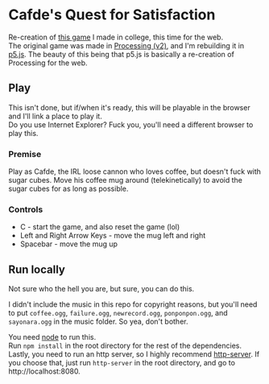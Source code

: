 # Cafde's Quest for Satisfaction
Re-creation of [this game](https://kaztalek.com/games/cafde) I made in college, this time for the web.\
The original game was made in [Processing (v2)](https://processing.org/), and I'm rebuilding it in [p5.js](https://p5js.org/). The beauty of this being that p5.js is basically a re-creation of Processing for the web.

## Play
This isn't done, but if/when it's ready, this will be playable in the browser and I'll link a place to play it.\
Do you use Internet Explorer? Fuck you, you'll need a different browser to play this.
### Premise
Play as Cafde, the IRL loose cannon who loves coffee, but doesn't fuck with sugar cubes. Move his coffee mug around (telekinetically) to avoid the sugar cubes for as long as possible.
### Controls
- C - start the game, and also reset the game (lol)
- Left and Right Arrow Keys - move the mug left and right
- Spacebar - move the mug up

## Run locally
Not sure who the hell you are, but sure, you can do this.

I didn't include the music in this repo for copyright reasons, but you'll need to put `coffee.ogg`, `failure.ogg`, `newrecord.ogg`, `ponponpon.ogg`, and `sayonara.ogg` in the music folder. So yea, don't bother.

You need [node](https://nodejs.org/en/) to run this.\
Run `npm install` in the root directory for the rest of the dependencies.\
Lastly, you need to run an http server, so I highly recommend [http-server](https://github.com/indexzero/http-server). If you choose that, just run `http-server` in the root directory, and go to http://localhost:8080.
